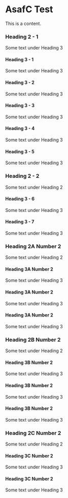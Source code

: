 # AsafC Test

This is a content.

### Heading 2 - 1

Some text under Heading 3

#### Heading 3 - 1

Some text under Heading 3

#### Heading 3 - 2

Some text under Heading 3



#### Heading 3 - 3

Some text under Heading 3

#### Heading 3 - 4

Some text under Heading 3

#### Heading 3 - 5

Some text under Heading 3



### Heading 2 - 2

Some text under Heading 2

#### Heading 3  - 6

Some text under Heading 3

#### Heading 3 - 7

Some text under Heading 3



### Heading 2A Number 2

Some text under Heading 2

#### Heading 3A Number 2

Some text under Heading 3

#### Heading 3A Number 2

Some text under Heading 3

#### Heading 3A Number 2

Some text under Heading 3



### Heading 2B Number 2

Some text under Heading 2

#### Heading 3B Number 2

Some text under Heading 3

#### Heading 3B Number 2

Some text under Heading 3

#### Heading 3B Number 2

Some text under Heading 3



### Heading 2C Number 2

Some text under Heading 2

#### Heading 3C Number 2

Some text under Heading 3

#### Heading 3C Number 2

Some text under Heading 3

